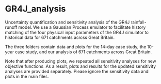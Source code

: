 # GR4J_analysis
Uncertainty quantification and sensitivity analysis of the GR4J rainfall-runoff model. We use a Gaussian Process emulator to facilitate history matching of the four physical input parameters of the GR4J simulator to historical data for 671 catchments across Great Britain.

The three folders contain data and plots for the 14-day case study, the 10-year case study, and our analysis of 671 catchments across Great Britain.

Note that after producing plots, we repeated all sensitivity analyses for new objective functions. As a result, plots and results for the updated sensitivity analyses are provided separately. Please ignore the sensitivity data and plots in the main files.
